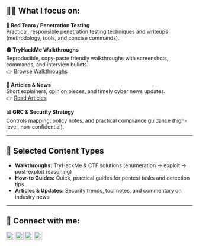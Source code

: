 
<h2>👨‍💻 What I focus on:</h2>

<b>🔴 Red Team / Penetration Testing</b><br/>
Practical, responsible penetration testing techniques and writeups (methodology, tools, and concise commands).

<b>🟢 TryHackMe Walkthroughs</b><br/>
Reproducible, copy-paste friendly walkthroughs with screenshots, commands, and interview bullets.  
👉 <a href="https://github.com/3MetHackz5/-3MetHackz5-/tree/main/docs/walkthroughs/">Browse Walkthroughs</a>

<b>📝 Articles & News</b><br/>
Short explainers, opinion pieces, and timely cyber news updates.  
👉 <a href="https://github.com/3MetHackz5/-3MetHackz5-/tree/main/docs/articles/">Read Articles</a>

<b>📊 GRC & Security Strategy</b><br/>
Controls mapping, policy notes, and practical compliance guidance (high-level, non-confidential).

---

<h2>📂 Selected Content Types</h2>

<ul>
  <li><b>Walkthroughs:</b> TryHackMe & CTF solutions (enumeration → exploit → post-exploit reasoning)</li>
  <li><b>How-to Guides:</b> Quick, practical guides for pentest tasks and detection tips</li>
  <li><b>Articles & Updates:</b> Security trends, tool notes, and commentary on industry news</li>
</ul>

---

<h2> 🤳 Connect with me:</h2>

<a href="https://www.youtube.com/" target="_blank">
  <img align="left" alt="YouTube" width="22px" src="https://cdn.jsdelivr.net/npm/simple-icons@v3/icons/youtube.svg" />
</a>

<a href="https://twitter.com/" target="_blank">
  <img align="left" alt="Twitter" width="22px" src="https://cdn.jsdelivr.net/npm/simple-icons@v3/icons/twitter.svg" />
</a>

<a href="https://www.linkedin.com/in/your-linkedin/" target="_blank">
  <img align="left" alt="LinkedIn" width="22px" src="https://cdn.jsdelivr.net/npm/simple-icons@v3/icons/linkedin.svg" />
</a>

<a href="https://github.com/3MetHackz5" target="_blank">
  <img align="left" alt="GitHub" width="22px" src="https://cdn.jsdelivr.net/npm/simple-icons@v3/icons/github.svg" />
</a>
